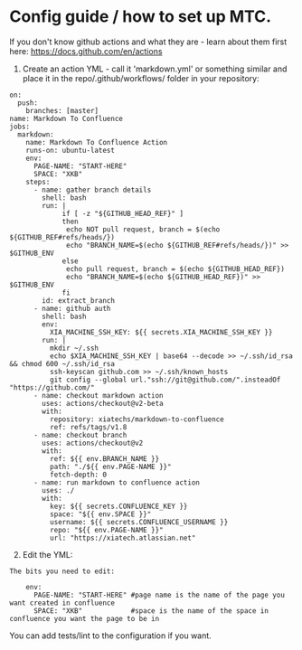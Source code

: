# Config guide / how to set up MTC.

If you don't know github actions and what they are - learn about them first here: https://docs.github.com/en/actions

1) Create an action YML - call it 'markdown.yml' or something similar and place it in the repo/.github/workflows/ folder in your repository:
```
on:
  push:
    branches: [master]
name: Markdown To Confluence
jobs:
  markdown:
    name: Markdown To Confluence Action
    runs-on: ubuntu-latest
    env: 
      PAGE-NAME: "START-HERE"
      SPACE: "XKB"
    steps:
      - name: gather branch details
        shell: bash
        run: |
             if [ -z "${GITHUB_HEAD_REF}" ]
             then
              echo NOT pull request, branch = $(echo ${GITHUB_REF#refs/heads/})
              echo "BRANCH_NAME=$(echo ${GITHUB_REF#refs/heads/})" >> $GITHUB_ENV
             else
              echo pull request, branch = $(echo ${GITHUB_HEAD_REF})
              echo "BRANCH_NAME=$(echo ${GITHUB_HEAD_REF})" >> $GITHUB_ENV
             fi
        id: extract_branch          
      - name: github auth
        shell: bash
        env:
          XIA_MACHINE_SSH_KEY: ${{ secrets.XIA_MACHINE_SSH_KEY }}
        run: |
          mkdir ~/.ssh
          echo $XIA_MACHINE_SSH_KEY | base64 --decode >> ~/.ssh/id_rsa && chmod 600 ~/.ssh/id_rsa
          ssh-keyscan github.com >> ~/.ssh/known_hosts
          git config --global url."ssh://git@github.com/".insteadOf "https://github.com/"
      - name: checkout markdown action
        uses: actions/checkout@v2-beta
        with:
          repository: xiatechs/markdown-to-confluence
          ref: refs/tags/v1.8
      - name: checkout branch
        uses: actions/checkout@v2
        with:
          ref: ${{ env.BRANCH_NAME }}
          path: "./${{ env.PAGE-NAME }}"
          fetch-depth: 0
      - name: run markdown to confluence action
        uses: ./
        with:
          key: ${{ secrets.CONFLUENCE_KEY }}
          space: "${{ env.SPACE }}"
          username: ${{ secrets.CONFLUENCE_USERNAME }}
          repo: "${{ env.PAGE-NAME }}"
          url: "https://xiatech.atlassian.net"

```

2) Edit the YML:
```
The bits you need to edit:

    env: 
      PAGE-NAME: "START-HERE" #page name is the name of the page you want created in confluence
      SPACE: "XKB"            #space is the name of the space in confluence you want the page to be in
```

You can add tests/lint to the configuration if you want. 
